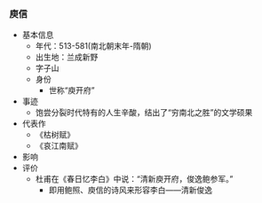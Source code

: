 ### 庾信
- 基本信息
	- 年代：513-581(南北朝末年-隋朝)
	- 出生地：兰成新野
	- 字子山
	- 身份
		- 世称“庾开府”
- 事迹
	- 饱尝分裂时代特有的人生辛酸，结出了“穷南北之胜”的文学硕果
- 代表作
	- 《枯树赋》
	- 《哀江南赋》
- 影响
- 评价
	- 杜甫在《春日忆李白》中说：“清新庾开府，俊逸鲍参军。”
		- 即用鲍照、庾信的诗风来形容李白——清新俊逸
